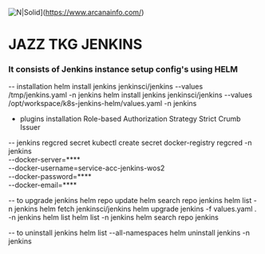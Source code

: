 ![N|Solid](https://www.arcanainfo.com/wp-content/uploads/2021/06/logo-arcana.png)](https://www.arcanainfo.com/)
# JAZZ TKG JENKINS

### It consists of Jenkins instance setup config's using HELM

-- installation
helm install jenkins jenkinsci/jenkins --values /tmp/jenkins.yaml -n jenkins
helm install jenkins jenkinsci/jenkins --values /opt/workspace/k8s-jenkins-helm/values.yaml -n jenkins
- plugins installation
Role-based Authorization Strategy
Strict Crumb Issuer

-- jenkins regcred secret
kubectl create secret docker-registry regcred -n jenkins \
    --docker-server=**** \
    --docker-username=service-acc-jenkins-wos2 \
    --docker-password=**** \
    --docker-email=****

-- to upgrade jenkins
helm repo update
helm search repo jenkins
helm list -n jenkins
helm fetch jenkinsci/jenkins
helm upgrade jenkins -f values.yaml . -n jenkins
helm list
helm list -n jenkins
helm search repo jenkins

-- to uninstall jenkins
helm list --all-namespaces
helm uninstall jenkins -n jenkins


